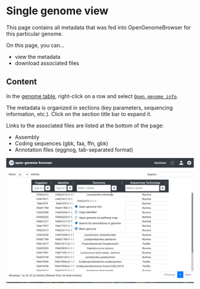 <link rel="shortcut icon" type="image/svg+xml" href="/favicon.svg">

# Single genome view

This page contains all metadata that was fed into OpenGenomeBrowser for this particular genome.

On this page, you can...

- view the metadata
- download associated files

## Content

In the [genome table](https://opengenomebrowser.bioinformatics.unibe.ch/genomes), right-click on a row and
select [`Open genome info`](https://opengenomebrowser.bioinformatics.unibe.ch/genome/FAM18356-i1-1.1/).

The metadata is organized in sections (key parameters, sequencing information, etc.). Click on the section title bar to expand it.

Links to the associated files are listed at the bottom of the page:

- Assembly
- Coding sequences (gbk, faa, ffn, gbk)
- Annotation files (eggnog, tab-separated format)

![genome detail demo](../media/genome-detail.apng)
